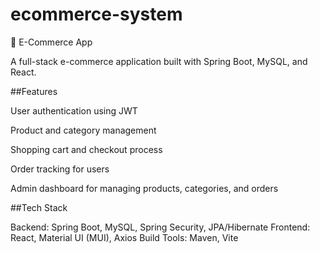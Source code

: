 # ecommerce-system
🛒 E-Commerce App

A full-stack e-commerce application built with Spring Boot, MySQL, and React.

##Features

User authentication using JWT

Product and category management

Shopping cart and checkout process

Order tracking for users

Admin dashboard for managing products, categories, and orders

##Tech Stack

Backend: Spring Boot, MySQL, Spring Security, JPA/Hibernate
Frontend: React, Material UI (MUI), Axios
Build Tools: Maven, Vite
